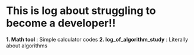 # This is log about struggling to become a developer!!
**1. Math tool** : Simple calculator codes
**2. log_of_algorithm_study** : Literally about algorithms